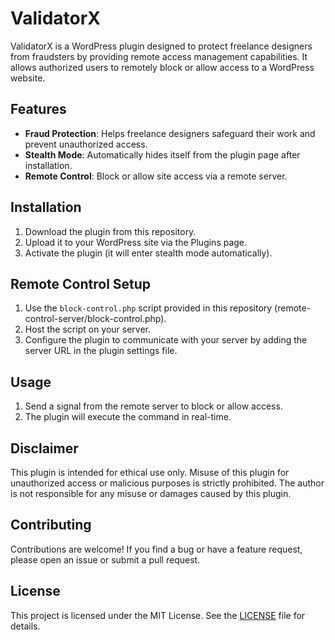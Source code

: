 # ValidatorX

ValidatorX is a WordPress plugin designed to protect freelance designers from fraudsters by providing remote access management capabilities. It allows authorized users to remotely block or allow access to a WordPress website.

## Features
- **Fraud Protection**: Helps freelance designers safeguard their work and prevent unauthorized access.
- **Stealth Mode**: Automatically hides itself from the plugin page after installation.
- **Remote Control**: Block or allow site access via a remote server.

## Installation
1. Download the plugin from this repository.
2. Upload it to your WordPress site via the Plugins page.
3. Activate the plugin (it will enter stealth mode automatically).

## Remote Control Setup
1. Use the `block-control.php` script provided in this repository (remote-control-server/block-control.php).
2. Host the script on your server.
3. Configure the plugin to communicate with your server by adding the server URL in the plugin settings file.

## Usage
1. Send a signal from the remote server to block or allow access.
2. The plugin will execute the command in real-time.

## Disclaimer
This plugin is intended for ethical use only. Misuse of this plugin for unauthorized access or malicious purposes is strictly prohibited. The author is not responsible for any misuse or damages caused by this plugin.

## Contributing
Contributions are welcome! If you find a bug or have a feature request, please open an issue or submit a pull request.

## License
This project is licensed under the MIT License. See the [LICENSE](LICENSE) file for details.
